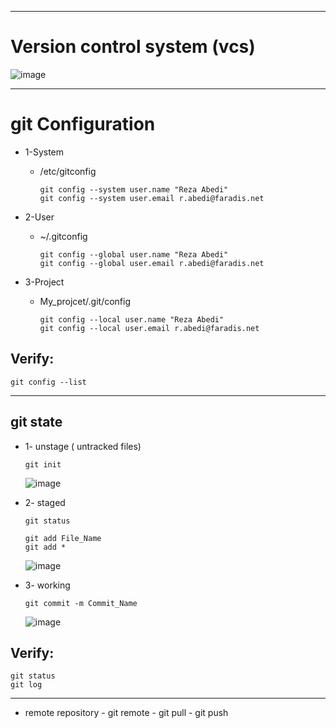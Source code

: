 
------------------------------------------------------------------------------------
# Version control system (vcs) 
![image](https://github.com/rezaabedi1365/Devops/assets/117336743/6455c93f-d8e1-4d94-8acc-d172af790592)

-----------------------------------------------------------------

# git Configuration 

* 1-System 
  - /etc/gitconfig 
    ```
    git config --system user.name "Reza Abedi"
    git config --system user.email r.abedi@faradis.net
    ```
        
* 2-User 
  - ~/.gitconfig 
    ```
    git config --global user.name "Reza Abedi"
    git config --global user.email r.abedi@faradis.net
    ```
* 3-Project
  - My_projcet/.git/config
    ```
    git config --local user.name "Reza Abedi"
    git config --local user.email r.abedi@faradis.net
    ```
## Verify:
```
git config --list
```

---------------------------------------------------------------------
## git state

* 1- unstage ( untracked files)
    ```
    git init
    ```
    ![image](https://github.com/rezaabedi1365/Devops/assets/117336743/3c2ab70e-8a9e-4425-9d91-755f8dc5196b)

* 2- staged 
    ```
    git status
    ```
    ```
    git add File_Name
    git add *
    ```
    ![image](https://github.com/rezaabedi1365/Devops/assets/117336743/8ac3ffac-cf53-492a-a531-7dfb57fda439)


* 3- working
    ```
    git commit -m Commit_Name
    ```
    ![image](https://github.com/rezaabedi1365/Devops/assets/117336743/c4e51818-d42d-4a69-84a7-85faeec49892)


## Verify:
```
git status
git log
```
  
----------------------------------------



* remote repository
      - git remote 
      - git pull 
      - git push 

 
